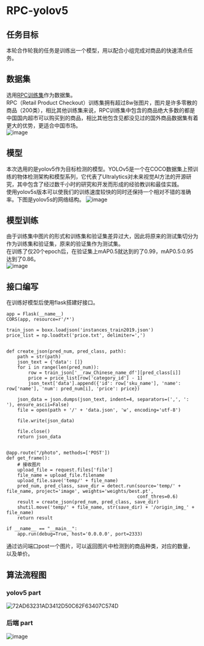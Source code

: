# RPC-yolov5
## 任务目标
本轮合作轮我的任务是训练出一个模型，用以配合小组完成对商品的快速清点任务。
## 数据集
选用[RPC训练集](https://www.kaggle.com/datasets/diyer22/retail-product-checkout-dataset)作为数据集。  
RPC（Retail Product Checkout）训练集拥有超过8w张图片，图片是许多零散的商品（200类），相比其他训练集来说，RPC训练集中包含的商品绝大多数的都是中国国内超市可以购买到的商品，相比其他包含见都没见过的国外商品数据集有着更大的优势，更适合中国市场。  
![image](https://user-images.githubusercontent.com/52622948/186954913-ba6b5eea-7fff-44fd-bcfb-8a84bd5a1dad.png)

## 模型
本次选用的是yolov5作为目标检测的模型。YOLOv5是一个在COCO数据集上预训练的物体检测架构和模型系列，它代表了Ultralytics对未来视觉AI方法的开源研究，其中包含了经过数千小时的研究和开发而形成的经验教训和最佳实践。  
使用yolov5s版本可以使我们的训练速度较快的同时还保持一个相对不错的准确率。下图是yolov5s的网络结构。
![image](https://user-images.githubusercontent.com/52622948/186965353-977aebb4-e23e-479f-8776-af9e014e463c.png)
## 模型训练
由于训练集中图片的形式和训练集和验证集差异过大，因此将原来的测试集切分为作为训练集和验证集，原来的验证集作为测试集。  
在训练了仅20个epoch后，在验证集上mAP0.5就达到的了0.99，mAP0.5:0.95达到了0.86。  
![image](https://user-images.githubusercontent.com/52622948/186959251-078945c0-58e7-4308-bbda-cc37b7631861.png)
## 接口编写
在训练好模型后使用flask搭建好接口。
```
app = Flask(__name__)
CORS(app, resource=r'/*')

train_json = boxx.loadjson('instances_train2019.json')
price_list = np.loadtxt('price.txt', delimiter=',')


def create_json(pred_num, pred_class, path):
    path = str(path)
    json_text = {'data': []}
    for i in range(len(pred_num)):
        row = train_json['__raw_Chinese_name_df'][pred_class[i]]
        price = price_list[row['category_id'] - 1]
        json_text['data'].append({'id': row['sku_name'], 'name': row['name'], 'num': pred_num[i], 'price': price})

    json_data = json.dumps(json_text, indent=4, separators=(',', ': '), ensure_ascii=False)
    file = open(path + '/' + 'data.json', 'w', encoding='utf-8')

    file.write(json_data)

    file.close()
    return json_data
    
    
@app.route("/photo", methods=['POST'])
def get_frame():
    # 接收图片
    upload_file = request.files['file']
    file_name = upload_file.filename
    upload_file.save('temp/' + file_name)
    pred_num, pred_class, save_dir = detect.run(source='temp/' + file_name, project='image', weights='weights/best.pt',
                                                conf_thres=0.6)
    result = create_json(pred_num, pred_class, save_dir)
    shutil.move('temp/' + file_name, str(save_dir) + '/origin_img_' + file_name)
    return result

if __name__ == "__main__":
    app.run(debug=True, host='0.0.0.0', port=2333)
```
通过访问端口post一个图片，可以返回图片中检测到的商品种类，对应的数量，以及单价。
## 算法流程图
### yolov5 part
![72AD63231AD3412D50C62F63407C574D](https://user-images.githubusercontent.com/52622948/186953738-1518ca86-5f50-4319-9f3e-74f29daa3c0e.png)

### 后端 part
![image](https://user-images.githubusercontent.com/52622948/186965150-84a66b3b-6d6a-4780-9955-3989170ae23c.png)

